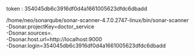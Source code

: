 
token :  354045db6c3916df0d4a1661005623dfdc6dbadd

/home/neo/sonarqube/sonar-scanner-4.7.0.2747-linux/bin/sonar-scanner \
  -Dsonar.projectKey=doctor_service \
  -Dsonar.sources=. \
  -Dsonar.host.url=http://localhost:9000 \
  -Dsonar.login=354045db6c3916df0d4a1661005623dfdc6dbadd